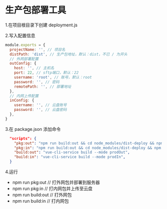 # 生产包部署工具

1.在项目根目录下创建 deployment.js

2.写入配置信息

```js
module.exports = {
  projectName: '', // 项目名
  distPath: 'dist', // 生产包地址，默认：dist，不已 / 为开头
  // 外网部署配置
  outConfig: {
    host: '', // 主机名
    port: 22, // sftp端口，默认：22
    username: 'root', // 账号，默认：root
    password: '', // 密码
    remotePath: '', // 部署地址
  },
  // 内网上传配置
  inConfig: {
    username: '', // 云盘账号
    password: '', // 云盘密码
  },
}
```

3.在 package.json 添加命令

```json
  "scripts": {
    "pkg:out": "npm run build:out && cd node_modules/dist-deploy && npm run out",
    "pkg:in": "npm run build:out && cd node_modules/dist-deploy && npm run in",
    "build:out": "vue-cli-service build --mode prodOut",
    "build:in": "vue-cli-service build --mode prodIn",
  }
```

4.运行

- npm run pkg:out // 打外网包并部署到服务器
- npm run pkg:in // 打内网包并上传至云盘
- npm run build:out // 打外网包
- npm run build:in // 打内网包
